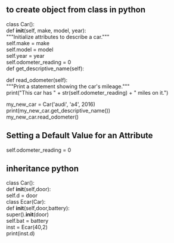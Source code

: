 ## to create object from class in python
class Car():  
def __init__(self, make, model, year):  
"""Initialize attributes to describe a car."""  
self.make = make  
self.model = model  
self.year = year  
self.odometer_reading = 0  
def get_descriptive_name(self):  
   
def read_odometer(self):  
"""Print a statement showing the car's mileage."""  
print("This car has " + str(self.odometer_reading) + " miles on it.")  

my_new_car = Car('audi', 'a4', 2016)  
print(my_new_car.get_descriptive_name())  
my_new_car.read_odometer()  
 
## Setting a Default Value for an Attribute
 self.odometer_reading = 0 


## inheritance python
class Car():  
    def __init__(self,door):  
        self.d = door  
class Ecar(Car):  
    def __init__(self,door,battery):  
        super().__init__(door)  
        self.bat = battery  
inst = Ecar(40,2)   
print(inst.d)    
 
